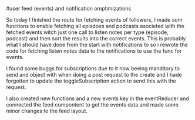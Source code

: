 #user feed (events) and notification omptimizations

So today I finished the route for fetching events of followers, I made som functions to enable fetching all episdoes and podcasts asocieted with the fetched events witch just one call to listen notes per type (episode, podcast) and then sort the results into the correct events. This is probably what I should have done from the start with notifications to so i rewrote the code for fetching listen notes data to the notifications to use the func for events.

I found some buggs for subscriptions due to it now beeing manditory to send and object with when doing a post request to the create and I hade forgotten to update the toggleSubscription action to send this with the request.

I also created new functions and a new events key in the eventReducer and connected the feed compontent to get the events data and made some minor changes to the feed layout.